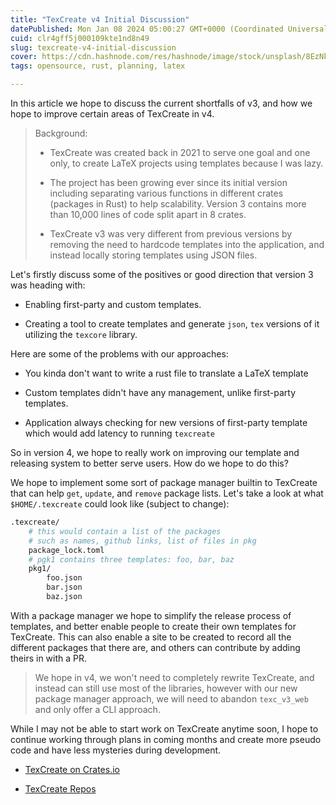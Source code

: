```yaml
---
title: "TexCreate v4 Initial Discussion"
datePublished: Mon Jan 08 2024 05:00:27 GMT+0000 (Coordinated Universal Time)
cuid: clr4gff5j000109kte1nd8n49
slug: texcreate-v4-initial-discussion
cover: https://cdn.hashnode.com/res/hashnode/image/stock/unsplash/8EzNkvLQosk/upload/46bf1e0e4b4e97f32cf87bdc8bef5d56.jpeg
tags: opensource, rust, planning, latex

---
```


In this article we hope to discuss the current shortfalls of v3, and how we hope to improve certain areas of TexCreate in v4.

> Background:
> 
> * TexCreate was created back in 2021 to serve one goal and one only, to create LaTeX projects using templates because I was lazy.
>     
> * The project has been growing ever since its initial version including separating various functions in different crates (packages in Rust) to help scalability. Version 3 contains more than 10,000 lines of code split apart in 8 crates.
>     
> * TexCreate v3 was very different from previous versions by removing the need to hardcode templates into the application, and instead locally storing templates using JSON files.
>     

Let's firstly discuss some of the positives or good direction that version 3 was heading with:

* Enabling first-party and custom templates.
    
* Creating a tool to create templates and generate `json`, `tex` versions of it utilizing the `texcore` library.
    

Here are some of the problems with our approaches:

* You kinda don't want to write a rust file to translate a LaTeX template
    
* Custom templates didn't have any management, unlike first-party templates.
    
* Application always checking for new versions of first-party template which would add latency to running `texcreate`
    

So in version 4, we hope to really work on improving our template and releasing system to better serve users. How do we hope to do this?

We hope to implement some sort of package manager builtin to TexCreate that can help `get`, `update`, and `remove` package lists. Let's take a look at what `$HOME/.texcreate` could look like (subject to change):

```bash
.texcreate/ 
    # this would contain a list of the packages 
    # such as names, github links, list of files in pkg
    package_lock.toml 
    # pgk1 contains three templates: foo, bar, baz
    pkg1/ 
        foo.json 
        bar.json
        baz.json 
```

With a package manager we hope to simplify the release process of templates, and better enable people to create their own templates for TexCreate. This can also enable a site to be created to record all the different packages that there are, and others can contribute by adding theirs in with a PR.

> We hope in v4, we won't need to completely rewrite TexCreate, and instead can still use most of the libraries, however with our new package manager approach, we will need to abandon `texc_v3_web` and only offer a CLI approach.

While I may not be able to start work on TexCreate anytime soon, I hope to continue working through plans in coming months and create more pseudo code and have less mysteries during development.

* [TexCreate on Crates.io](https://crates.io/crates/texcreate)
    
* [TexCreate Repos](https://github.com/mkproj/texc_v3_sources)